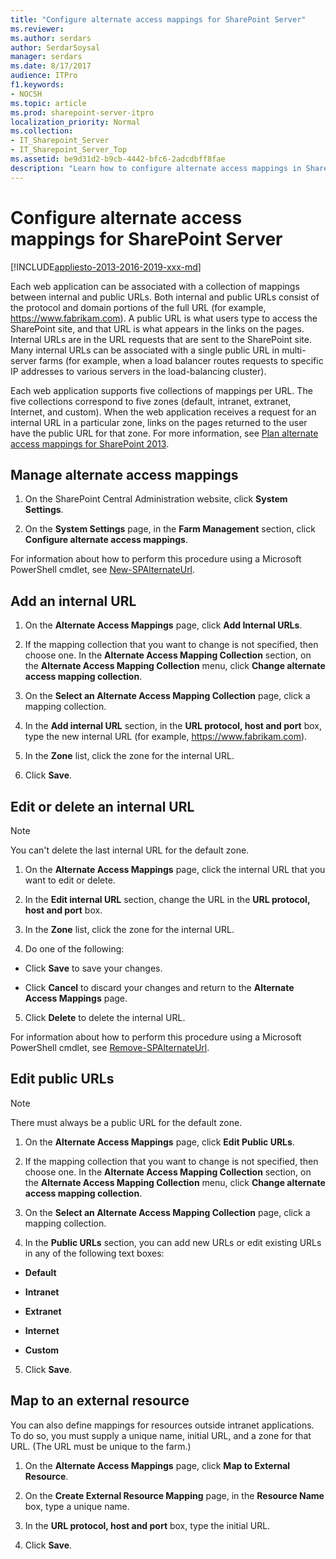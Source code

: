 ```yaml
---
title: "Configure alternate access mappings for SharePoint Server"
ms.reviewer: 
ms.author: serdars
author: SerdarSoysal
manager: serdars
ms.date: 8/17/2017
audience: ITPro
f1.keywords:
- NOCSH
ms.topic: article
ms.prod: sharepoint-server-itpro
localization_priority: Normal
ms.collection:
- IT_Sharepoint_Server
- IT_Sharepoint_Server_Top
ms.assetid: be9d31d2-b9cb-4442-bfc6-2adcdbff8fae
description: "Learn how to configure alternate access mappings in SharePoint Server."
---
```


# Configure alternate access mappings for SharePoint Server

[!INCLUDE[appliesto-2013-2016-2019-xxx-md](../includes/appliesto-2013-2016-2019-xxx-md.md)] 
  
Each web application can be associated with a collection of mappings between internal and public URLs. Both internal and public URLs consist of the protocol and domain portions of the full URL (for example, https://www.fabrikam.com). A public URL is what users type to access the SharePoint site, and that URL is what appears in the links on the pages. Internal URLs are in the URL requests that are sent to the SharePoint site. Many internal URLs can be associated with a single public URL in multi-server farms (for example, when a load balancer routes requests to specific IP addresses to various servers in the load-balancing cluster).
  
Each web application supports five collections of mappings per URL. The five collections correspond to five zones (default, intranet, extranet, Internet, and custom). When the web application receives a request for an internal URL in a particular zone, links on the pages returned to the user have the public URL for that zone. For more information, see [Plan alternate access mappings for SharePoint 2013](plan-alternate-access-mappings.md).
  
## Manage alternate access mappings

1. On the SharePoint Central Administration website, click **System Settings**. 
    
2. On the **System Settings** page, in the **Farm Management** section, click **Configure alternate access mappings**.
    
For information about how to perform this procedure using a Microsoft PowerShell cmdlet, see [New-SPAlternateUrl](/powershell/module/sharepoint-server/New-SPAlternateUrl?view=sharepoint-ps).
  
## Add an internal URL

1. On the **Alternate Access Mappings** page, click **Add Internal URLs**. 
    
2. If the mapping collection that you want to change is not specified, then choose one. In the **Alternate Access Mapping Collection** section, on the **Alternate Access Mapping Collection** menu, click **Change alternate access mapping collection**. 
    
3. On the **Select an Alternate Access Mapping Collection** page, click a mapping collection. 
    
4. In the **Add internal URL** section, in the **URL protocol, host and port** box, type the new internal URL (for example, https://www.fabrikam.com). 
    
5. In the **Zone** list, click the zone for the internal URL. 
    
6. Click **Save**.
    
## Edit or delete an internal URL

> [!NOTE]
> You can't delete the last internal URL for the default zone. 
  
1. On the **Alternate Access Mappings** page, click the internal URL that you want to edit or delete. 
    
2. In the **Edit internal URL** section, change the URL in the **URL protocol, host and port** box. 
    
3. In the **Zone** list, click the zone for the internal URL. 
    
4. Do one of the following:
    
  - Click **Save** to save your changes. 
    
  - Click **Cancel** to discard your changes and return to the **Alternate Access Mappings** page. 
    
5. Click **Delete** to delete the internal URL. 
    
For information about how to perform this procedure using a Microsoft PowerShell cmdlet, see [Remove-SPAlternateUrl](/powershell/module/sharepoint-server/Remove-SPAlternateUrl?view=sharepoint-ps).
  
## Edit public URLs

> [!NOTE]
> There must always be a public URL for the default zone. 
  
1. On the **Alternate Access Mappings** page, click **Edit Public URLs**. 
    
2. If the mapping collection that you want to change is not specified, then choose one. In the **Alternate Access Mapping Collection** section, on the **Alternate Access Mapping Collection** menu, click **Change alternate access mapping collection**. 
    
3. On the **Select an Alternate Access Mapping Collection** page, click a mapping collection. 
    
4. In the **Public URLs** section, you can add new URLs or edit existing URLs in any of the following text boxes: 
    
  - **Default**
    
  - **Intranet**
    
  - **Extranet**
    
  - **Internet**
    
  - **Custom**
    
5. Click **Save**.
    
## Map to an external resource

You can also define mappings for resources outside intranet applications. To do so, you must supply a unique name, initial URL, and a zone for that URL. (The URL must be unique to the farm.)
  
1. On the **Alternate Access Mappings** page, click **Map to External Resource**. 
    
2. On the **Create External Resource Mapping** page, in the **Resource Name** box, type a unique name. 
    
3. In the **URL protocol, host and port** box, type the initial URL. 
    
4. Click **Save**.
    

